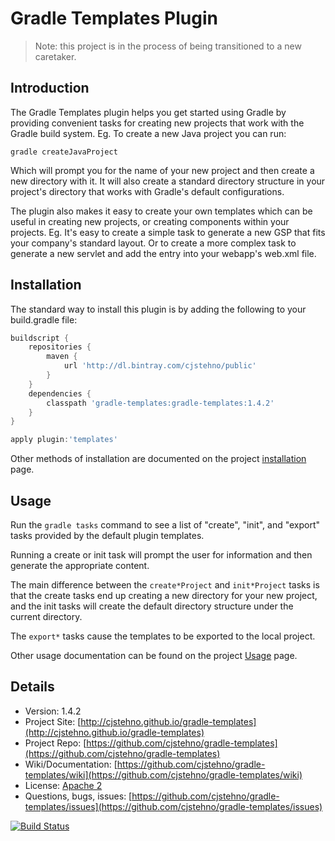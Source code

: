 # Gradle Templates Plugin

> Note: this project is in the process of being transitioned to a new caretaker.

## Introduction

The Gradle Templates plugin helps you get started using Gradle by providing convenient tasks for creating new projects that work with the Gradle build system.
Eg. To create a new Java project you can run:

```gradle createJavaProject```

Which will prompt you for the name of your new project and then create a new directory with it. It will also create a standard directory structure in your
project's directory that works with Gradle's default configurations.

The plugin also makes it easy to create your own templates which can be useful in creating new projects, or creating components within your projects. Eg.
It's easy to create a simple task to generate a new GSP that fits your company's standard layout. Or to create a more complex task to generate a new servlet
and add the entry into your webapp's web.xml file.

## Installation

The standard way to install this plugin is by adding the following to your build.gradle file:

```groovy
buildscript {
    repositories {
        maven {
			url 'http://dl.bintray.com/cjstehno/public'
		}
    }
    dependencies {
        classpath 'gradle-templates:gradle-templates:1.4.2'
    }
}

apply plugin:'templates'
```

Other methods of installation are documented on the project [installation](https://github.com/cjstehno/gradle-templates/wiki/Installation) page.

## Usage

Run the `gradle tasks` command to see a list of "create", "init", and "export" tasks provided by the default plugin templates.

Running a create or init task will prompt the user for information and then generate the appropriate content.

The main difference between the `create*Project` and `init*Project` tasks is that the create tasks end up creating a new directory
for your new project, and the init tasks will create the default directory structure under the current directory.

The `export*` tasks cause the templates to be exported to the local project.

Other usage documentation can be found on the project [Usage](https://github.com/cjstehno/gradle-templates/wiki/Usage) page.

## Details

* Version: 1.4.2
* Project Site: [http://cjstehno.github.io/gradle-templates](http://cjstehno.github.io/gradle-templates)
* Project Repo: [https://github.com/cjstehno/gradle-templates](https://github.com/cjstehno/gradle-templates)
* Wiki/Documentation: [https://github.com/cjstehno/gradle-templates/wiki](https://github.com/cjstehno/gradle-templates/wiki)
* License: [Apache 2](http://www.apache.org/licenses/LICENSE-2.0.html)
* Questions, bugs, issues: [https://github.com/cjstehno/gradle-templates/issues](https://github.com/cjstehno/gradle-templates/issues)

[![Build Status](https://drone.io/github.com/cjstehno/gradle-templates/status.png)](https://drone.io/github.com/cjstehno/gradle-templates/latest)

